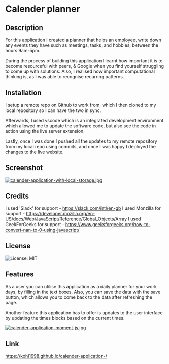 # Calender planner

## Description

For this application I created a planner that helps an employee, write down any events they have such as meetings, tasks, and hobbies; between the hours 9am-5pm. 

During the process of building this application I learnt how important it is to become resourceful with peers, & Google when you find yourself struggling to come up with solutions. Also, I realised how important computational thinking is, as I was able to recognise recurring patterns. 

## Installation

I setup a remote repo on Github to work from, which I then cloned to my local repository so I can have the two in sync. 

Afterwards, I used vscode which is an integrated development environment which allowed me to update the software code, but also see the code in action using the live server extension. 

Lastly, once I was done I pushed all the updates to my remote repository from my local repo using commits, and once I was happy I deployed the changes to the live website.

## Screenshot

[![calender-application-with-local-storage.jpg](https://i.postimg.cc/SKVDqWS6/calender-application-with-local-storage.jpg)](https://postimg.cc/DWJqP4b0)

## Credits

I used 'Slack' for support - https://slack.com/intl/en-gb
I used Monzilla for support - https://developer.mozilla.org/en-US/docs/Web/JavaScript/Reference/Global_Objects/Array
I used GeekForGeeks for support - https://www.geeksforgeeks.org/how-to-convert-nan-to-0-using-javascript/

## License

![License: MIT](https://img.shields.io/badge/License-MIT-yellow.svg)

## Features

As a user you can utilise this application as a daily planner for your work days, by filling in the text boxes. Also, you can save the data with the save button, which allows you to come back to the data after refreshing the page. 

Another feature this application has to offer is updates to the user interface by updating the times blocks based on the current times. 

[![calender-application-moment-js.jpg](https://i.postimg.cc/xdr326VN/calender-application-moment-js.jpg)](https://postimg.cc/9Dp7PtMc)

## Link

https://kohl1998.github.io/calender-application-/
